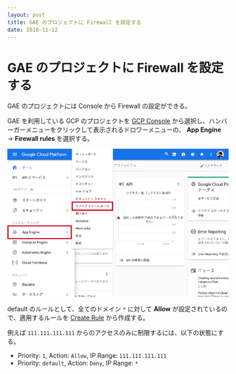 ```yaml
---
layout: post
title: GAE のプロジェクトに Firewall を設定する
date: 2018-11-12
---
```


# GAE のプロジェクトに Firewall を設定する

GAE のプロジェクトには Console から Firewall の設定ができる。

GAE を利用している GCP のプロジェクトを [GCP Console](https://console.cloud.google.com/) から選択し、ハンバーガーメニューをクリックして表示されるドロワーメニューの、 **App Engine** → **Firewall rules** を選択する。

![""](/img/posts/2018/gae-project-firewall/gcp-console.png)

default のルールとして、全てのドメイン `*` に対して **Allow** が設定されているので、適用するルールを [Create Rule](https://console.cloud.google.com/appengine/firewall/create) から作成する。

例えば `111.111.111.111` からのアクセスのみに制限するには、以下の状態にする。

- Priority: `1`, Action: `Allow`, IP Range: `111.111.111.111`
- Priority: `default`, Action: `Deny`, IP Range: `*`
